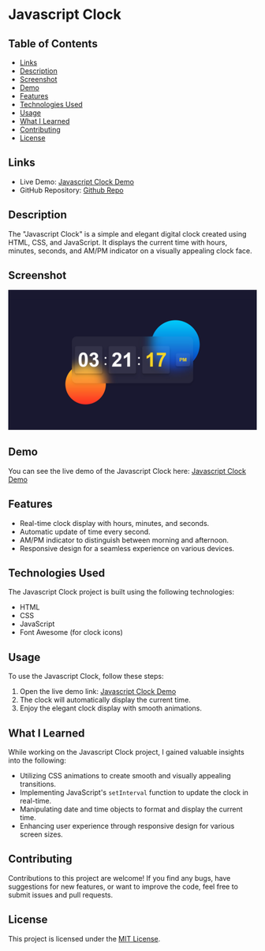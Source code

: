 # Javascript Clock

## Table of Contents

- [Links](#links)
- [Description](#description)
- [Screenshot](#screenshot)
- [Demo](#demo)
- [Features](#features)
- [Technologies Used](#technologies-used)
- [Usage](#usage)
- [What I Learned](#what-i-learned)
- [Contributing](#contributing)
- [License](#license)

## Links

- Live Demo: [Javascript Clock Demo](https://aruntutter.github.io/javascript-clock/)
- GitHub Repository: [Github Repo](https://github.com/aruntutter/javascript-clock)

## Description

The "Javascript Clock" is a simple and elegant digital clock created using HTML, CSS, and JavaScript. It displays the current time with hours, minutes, seconds, and AM/PM indicator on a visually appealing clock face.

## Screenshot

![Javascript Clock Screenshot](<./assets/screenshot/clock-ss.png>)

## Demo

You can see the live demo of the Javascript Clock here: [Javascript Clock Demo](https://eclectic-starburst-503a95.netlify.app)

## Features

- Real-time clock display with hours, minutes, and seconds.
- Automatic update of time every second.
- AM/PM indicator to distinguish between morning and afternoon.
- Responsive design for a seamless experience on various devices.

## Technologies Used

The Javascript Clock project is built using the following technologies:

- HTML
- CSS
- JavaScript
- Font Awesome (for clock icons)

## Usage

To use the Javascript Clock, follow these steps:

1. Open the live demo link: [Javascript Clock Demo](https://eclectic-starburst-503a95.netlify.app)
2. The clock will automatically display the current time.
3. Enjoy the elegant clock display with smooth animations.

## What I Learned

While working on the Javascript Clock project, I gained valuable insights into the following:

- Utilizing CSS animations to create smooth and visually appealing transitions.
- Implementing JavaScript's `setInterval` function to update the clock in real-time.
- Manipulating date and time objects to format and display the current time.
- Enhancing user experience through responsive design for various screen sizes.

## Contributing

Contributions to this project are welcome! If you find any bugs, have suggestions for new features, or want to improve the code, feel free to submit issues and pull requests.

## License

This project is licensed under the [MIT License](LICENSE).
